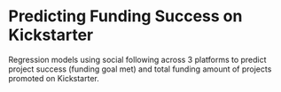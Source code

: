 # Predicting Funding Success on Kickstarter
Regression models using social following across 3 platforms to predict project success (funding goal met) and total funding amount of projects promoted on Kickstarter.